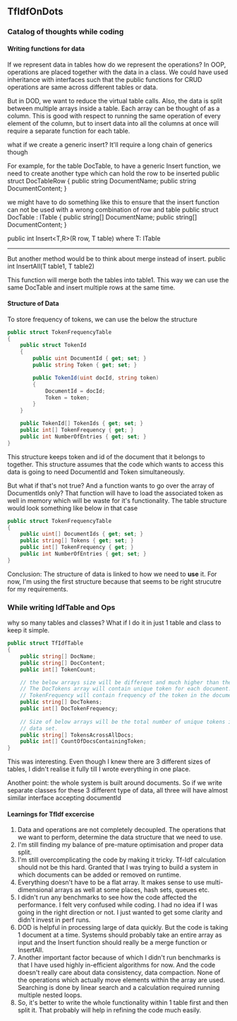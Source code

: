 ## TfIdfOnDots

### Catalog of thoughts while coding

#### Writing functions for data  
If we represent data in tables how do we represent the operations? In OOP, operations are placed together with the data in a class. We could have used inheritance with interfaces such that the public functions for CRUD operations are same across different tables or data.

But in DOD, we want to reduce the virtual table calls. Also, the data is split between multiple arrays inside a table. Each array can be thought of as a column. This is good with respect to running the same operation of every element of the column, but to insert data into all the columns at once will require a separate function for each table. 

what if we create a generic insert? It'll require a long chain of generics though

For example, for the table DocTable, to have a generic Insert function, we need to create another type which can hold the row to be inserted
public struct DocTableRow
{
    public string DocumentName;
    public string DocumentContent; 
}

we might have to do something like this to ensure that the insert function can not be used
with a wrong combination of row and table
public struct DocTable : ITable<DocTableRow> 
{
    public string[] DocumentName;
    public string[] DocumentContent; 
}

public int Insert<T,R>(R row, T table) where T: ITable<R>

****************
But another method would be to think about merge instead of insert.
public int InsertAll<T>(T table1, T table2)

This function will merge both the tables into table1. This way we can use the same DocTable and insert multiple rows at the same time.


#### Structure of Data
To store frequency of tokens, we can use the below the structure
```c#
public struct TokenFrequencyTable
{
    public struct TokenId
    {
        public uint DocumentId { get; set; }
        public string Token { get; set; }

        public TokenId(uint docId, string token)
        {
            DocumentId = docId;
            Token = token;
        }
    }

    public TokenId[] TokenIds { get; set; }
    public int[] TokenFrequency { get; }
    public int NumberOfEntries { get; set; }
}
```
This structure keeps token and id of the document that it belongs to together. This structure assumes that the code which wants to access this data is going to need DocumentId and Token simultaneously.

But what if that's not true?
And a function wants to go over the array of DocumentIds only? That function will have to load the associated token as well in memory which will be waste for it's functionality. The table structure would look something like below in that case

```c#
public struct TokenFrequencyTable
{
    public uint[] DocumentIds { get; set; }
    public string[] Tokens { get; set; }
    public int[] TokenFrequency { get; }
    public int NumberOfEntries { get; set; }
}
```

Conclusion: The structure of data is linked to how we need to **use** it. For now, I'm using the first structure because that seems to be right strucutre for my requirements.


### While writing IdfTable and Ops
why so many tables and classes? What if I do it in just 1 table and class to keep it simple.

```c#
public struct TfIdfTable
{
    public string[] DocName;
    public string[] DocContent;
    public int[] TokenCount;

    // the below arrays size will be different and much higher than the above arrays
    // The DocTokens array will contain unique token for each document.
    // TokenFrequency will contain frequency of the token in the document.
    public string[] DocTokens;
    public int[] DocTokenFrequency;
    
    // Size of below arrays will be the total number of unique tokens in the entire
    // data set.
    public string[] TokensAcrossAllDocs;
    public int[] CountOfDocsContainingToken; 
}
```

This was interesting. Even though I knew there are 3 different sizes of tables, I didn't realise it fully till I wrote everything in one place.

Another point: the whole system is built around documents. So if we write separate classes for these 3 different type of data, all three will have almost similar interface accepting documentId


#### Learnings for TfIdf excercise
1. Data and operations are not completely decoupled. The operations that we want to perform, determine the data structure that we need to use.
2. I'm still finding my balance of pre-mature optimisation and proper data split.
3. I'm still overcomplicating the code by making it tricky. Tf-Idf calculation should not be this hard. Granted that I was trying to build a system in which documents can be added or removed on runtime.
4. Everything doesn't have to be a flat array. It makes sense to use multi-dimensional arrays as well at some places, hash sets, queues etc.
5. I didn't run any benchmarks to see how the code affected the performance. I felt very confused while coding. I had no idea if I was going in the right direction or not. I just wanted to get some clarity and didn't invest in perf runs.
6. DOD is helpful in processing large of data quickly. But the code is taking 1 document at a time. Systems should probably take an entire array as input and the Insert function should really be a merge function or InsertAll.
7. Another important factor because of which I didn't run benchmarks is that I have used highly in-efficient algorithms for now. And the code doesn't really care about data consistency, data compaction. None of the operations which actually move elements within the array are used. Searching is done by linear search and a calculation required running multiple nested loops.
8. So, it's better to write the whole functionality within 1 table first and then split it. That probably will help in refining the code much easily.



